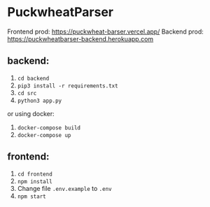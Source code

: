# PuckwheatParser

Frontend prod: https://puckwheat-barser.vercel.app/
Backend prod: https://puckwheatbarser-backend.herokuapp.com

## backend:
1.  ```cd backend``` 
2. ```pip3 install -r requirements.txt```
3. ```cd src```
4. ```python3 app.py```

or using docker:
1. ``` docker-compose build ```
2. ``` docker-compose up ```

## frontend:
1. ```cd frontend```
2. ```npm install```
3. Change file ```.env.example``` to ```.env```
3. ```npm start```

